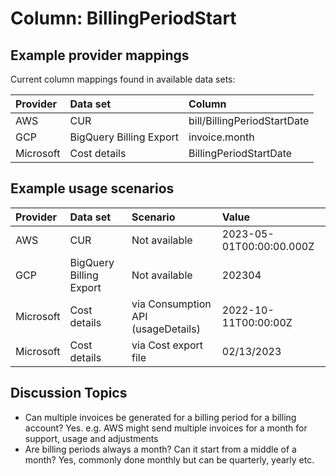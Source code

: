 # Column: BillingPeriodStart

## Example provider mappings

Current column mappings found in available data sets:

| Provider  | Data set                 | Column                      |
|:----------|:-------------------------|:----------------------------|
| AWS       | CUR                      | bill/BillingPeriodStartDate |
| GCP       | BigQuery Billing Export  | invoice.month               |
| Microsoft | Cost details             | BillingPeriodStartDate      |

## Example usage scenarios

| Provider  | Data set                | Scenario                           | Value                    |
|:----------|:------------------------|:-----------------------------------|:-------------------------|
| AWS       | CUR                     | Not available                      | 2023-05-01T00:00:00.000Z |
| GCP       | BigQuery Billing Export | Not available                      | 202304                   |
| Microsoft | Cost details            | via Consumption API (usageDetails) | 2022-10-11T00:00:00Z     |
| Microsoft | Cost details            | via Cost export file               | 02/13/2023               |

## Discussion Topics

* Can multiple invoices be generated for a billing period for a billing account? Yes. e.g. AWS might send multiple invoices for a month for support, usage and adjustments
* Are billing periods always a month? Can it start from a middle of a month? Yes, commonly done monthly but can be quarterly, yearly etc.
